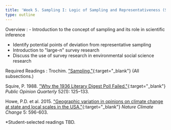 ```yaml
---
title: 'Week 5. Sampling I: Logic of Sampling and Representativeness (Sep 24)'
type: outline
---
```


Overview
: - Introduction to the concept of sampling and its role in scientific inference
  - Identify potential points of deviation from representative sampling
  - Introduction to "large-n" survey research
  - Discuss the use of survey research in environmental social science research

Required Readings
: Trochim. ["Sampling."](https://conjointly.com/kb/sampling-in-research/){:target="_blank"} (All subsections.)

  Squire, P. 1988. ["Why the 1936 Literary Digest Poll Failed."](https://doi.org/10.1086/269085){:target="_blank"} _Public Opinion Quarterly_ 52(1): 125–133.
  
  Howe, P.D. et al. 2015. ["Geographic variation in opinions on climate change at state and local scales in the USA."](https://doi.org/10.1038/nclimate2583){:target="_blank"} _Nature Climate Change_ 5: 596-603.
  
  *Student-selected readings TBD.
